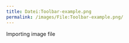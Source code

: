 ```yaml
---
title: Datei:Toolbar-example.png
permalink: /images/File:Toolbar-example.png/
---
```


Importing image file